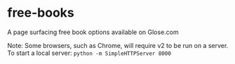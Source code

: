 # free-books
A page surfacing free book options available on Glose.com

Note: Some browsers, such as Chrome, will require v2 to be run on a server. To start a local server: `python -m SimpleHTTPServer 8000`
